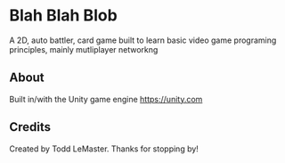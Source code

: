 
# Blah Blah Blob
A 2D, auto battler, card game built to learn basic video game programing principles, mainly mutliplayer networkng  

## About
Built in/with the Unity game engine https://unity.com

## Credits
Created by Todd LeMaster. Thanks for stopping by!